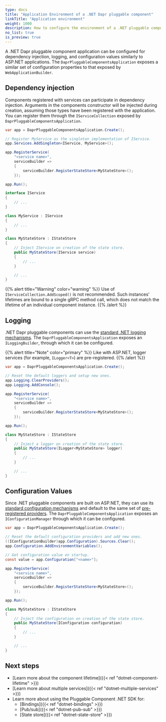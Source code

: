 ```yaml
---
type: docs
title: "Application Environment of a .NET Dapr pluggable component"
linkTitle: "Application environment"
weight: 1000
description: How to configure the environment of a .NET pluggable component
no_list: true
is_preview: true
---
```


A .NET Dapr pluggable component application can be configured for dependency injection, logging, and configuration values similarly to ASP.NET applications.  The `DaprPluggableComponentsApplication` exposes a similar set of configuration properties to that exposed by `WebApplicationBuilder`.

## Dependency injection

Components registered with services can participate in dependency injection. Arguments in the components constructor will be injected during creation, assuming those types have been registered with the application. You can register them through the `IServiceCollection` exposed by `DaprPluggableComponentsApplication`.

```csharp
var app = DaprPluggableComponentsApplication.Create();

// Register MyService as the singleton implementation of IService.
app.Services.AddSingleton<IService, MyService>();

app.RegisterService(
    "<service name>",
    serviceBuilder =>
    {
        serviceBuilder.RegisterStateStore<MyStateStore>();
    });

app.Run();

interface IService
{
    // ...
}

class MyService : IService
{
    // ...
}

class MyStateStore : IStateStore
{
    // Inject IService on creation of the state store.
    public MyStateStore(IService service)
    {
        // ...
    }

    // ...
}
```

{{% alert title="Warning" color="warning" %}}
Use of `IServiceCollection.AddScoped()` is not recommended. Such instances' lifetimes are bound to a single gRPC method call, which does not match the lifetime of an individual component instance.
{{% /alert %}}

## Logging

.NET Dapr pluggable components can use the [standard .NET logging mechanisms](https://learn.microsoft.com/en-us/dotnet/core/extensions/logging). The `DaprPluggableComponentsApplication` exposes an `ILoggingBuilder`, through which it can be configured.

{{% alert title="Note" color="primary" %}}
Like with ASP.NET, logger services (for example, `ILogger<T>`) are pre-registered.
{{% /alert %}}

```csharp
var app = DaprPluggableComponentsApplication.Create();

// Reset the default loggers and setup new ones.
app.Logging.ClearProviders();
app.Logging.AddConsole();

app.RegisterService(
    "<service name>",
    serviceBuilder =>
    {
        serviceBuilder.RegisterStateStore<MyStateStore>();
    });

app.Run();

class MyStateStore : IStateStore
{
    // Inject a logger on creation of the state store.
    public MyStateStore(ILogger<MyStateStore> logger)
    {
        // ...
    }

    // ...
}
```

## Configuration Values

Since .NET pluggable components are built on ASP.NET, they can use its [standard configuration mechanisms](https://learn.microsoft.com/en-us/dotnet/core/extensions/configuration) and default to the same set of [pre-registered providers](https://learn.microsoft.com/en-us/aspnet/core/fundamentals/configuration/?view=aspnetcore-6.0#default-application-configuration-sources). The `DaprPluggableComponentsApplication` exposes an `IConfigurationManager` through which it can be configured.

```csharp
var app = DaprPluggableComponentsApplication.Create();

// Reset the default configuration providers and add new ones.
((IConfigurationBuilder)app.Configuration).Sources.Clear();
app.Configuration.AddEnvironmentVariables();

// Get configuration value on startup.
const value = app.Configuration["<name>"];

app.RegisterService(
    "<service name>",
    serviceBuilder =>
    {
        serviceBuilder.RegisterStateStore<MyStateStore>();
    });

app.Run();

class MyStateStore : IStateStore
{
    // Inject the configuration on creation of the state store.
    public MyStateStore(IConfiguration configuration)
    {
        // ...
    }

    // ...
}
```

## Next steps

- [Learn more about the component lifetime]({{< ref "dotnet-component-lifetime" >}})
- [Learn more about multiple services]({{< ref "dotnet-multiple-services" >}})
- Learn more about using the Pluggable Component .NET SDK for:
  - [Bindings]({{< ref "dotnet-bindings" >}})
  - [Pub/sub]({{< ref "dotnet-pub-sub" >}})
  - [State store]({{< ref "dotnet-state-store" >}})